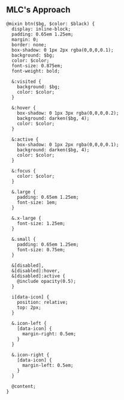## MLC's Approach

    @mixin btn($bg, $color: $black) {
      display: inline-block;
      padding: 0.65em 1.25em;
      margin: 0;
      border: none;
      box-shadow: 0 1px 2px rgba(0,0,0,0.1);
      background: $bg;
      color: $color;
      font-size: 0.875em;
      font-weight: bold;

      &:visited {
        background: $bg;
        color: $color;
      }

      &:hover {
        box-shadow: 0 1px 3px rgba(0,0,0,0.2);
        background: darken($bg, 4);
        color: $color;
      }

      &:active {
        box-shadow: 0 1px 2px rgba(0,0,0,0.1);
        background: darken($bg, 4);
        color: $color;
      }

      &:focus {
        color: $color;
      }

      &.large {
        padding: 0.65em 1.25em;
        font-size: 1em;
      }

      &.x-large {
        font-size: 1.25em;
      }

      &.small {
        padding: 0.65em 1.25em;
        font-size: 0.75em;
      }

      &[disabled],
      &[disabled]:hover,
      &[disabled]:active {
        @include opacity(0.5);
      }

      i[data-icon] {
        position: relative;
        top: 2px;
      }

      &.icon-left {
        [data-icon] {
          margin-right: 0.5em;
        }
      }

      &.icon-right {
        [data-icon] {
          margin-left: 0.5em;
        }
      }

      @content;
    }
